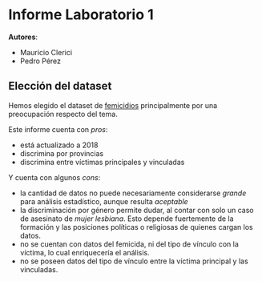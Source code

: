 # Informe Laboratorio 1

**Autores**:

* Mauricio Clerici
* Pedro Pérez

## Elección del dataset

Hemos elegido el dataset de [femicidios](http://datos.jus.gob.ar/dataset/27bb9b2c-521b-406c-bdf9-98110ef73f34/resource/a2e1c899-cbaa-4bf6-b623-6648f150cab0/download/registro-de-femicidios-2018-04-13.csv') principalmente por una preocupación respecto del tema.

Este informe cuenta con *pros*:

* está actualizado a 2018
* discrimina por provincias
* discrimina entre víctimas principales y vinculadas

Y cuenta con algunos *cons*:

* la cantidad de datos no puede necesariamente considerarse *grande* para análisis estadístico, aunque resulta *aceptable*
* la discriminación por género permite dudar, al contar con solo un caso de asesinato de *mujer lesbiana*. Esto depende fuertemente de la formación y las posiciones políticas o religiosas de quienes cargan los datos.
* no se cuentan con datos del femicida, ni del tipo de vínculo con la víctima, lo cual enriquecería el análisis.
* no se poseen datos del tipo de vínculo entre la víctima principal y las vinculadas.
